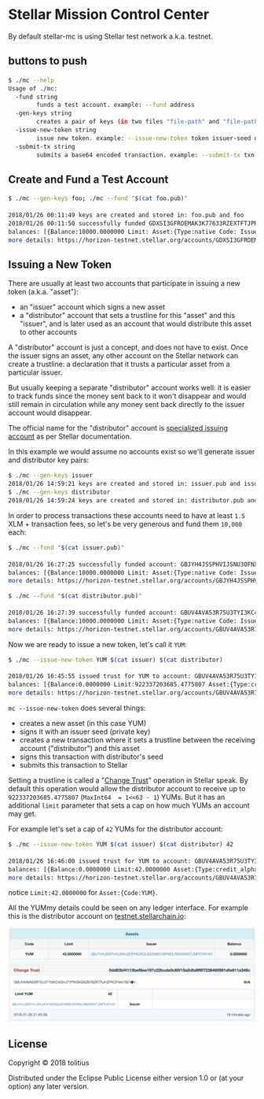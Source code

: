 # Stellar Mission Control Center

By default stellar-mc is using Stellar test network a.k.a. testnet.

## buttons to push

``` sh
$ ./mc --help
Usage of ./mc:
  -fund string
    	funds a test account. example: --fund address
  -gen-keys string
    	creates a pair of keys (in two files "file-path" and "file-path.pub"). example: --gen-keys file-path
  -issue-new-token string
    	issue new token. example: --issue-new-token token issuer-seed distributor-seed [limit]
  -submit-tx string
    	submits a base64 encoded transaction. example: --submit-tx txn
```

## Create and Fund a Test Account

``` sh
$ ./mc --gen-keys foo; ./mc --fund "$(cat foo.pub)"

2018/01/26 00:11:49 keys are created and stored in: foo.pub and foo
2018/01/26 00:11:50 successfully funded GDXSI3GFROEMAK3K77633RZEXTFTJPR2RQVIM4S647MAWS3TW7PQUBSM.
balances: [{Balance:10000.0000000 Limit: Asset:{Type:native Code: Issuer:}}]
more details: https://horizon-testnet.stellar.org/accounts/GDXSI3GFROEMAK3K77633RZEXTFTJPR2RQVIM4S647MAWS3TW7PQUBSM
```

## Issuing a New Token

There are usually at least two accounts that participate in issuing a new token (a.k.a. "asset"):

* an "issuer" account which signs a new asset
* a "distributor" account that sets a trustline for this "asset" and this "issuer", and is later used as an account that would distribute this asset to other accounts

A "distributor" account is just a concept, and does not have to exist. Once the issuer signs an asset, any other account on the Stellar network can create a trustline: a declaration that it trusts a particular asset from a particular issuer.

But usually keeping a separate "distributor" account works well: it is easier to track funds since the money sent back to it won't disappear and would still remain in circulation while any money sent back directly to the issuer account would disappear.

The official name for the "distributor" account is [specialized issuing account](https://www.stellar.org/developers/guides/issuing-assets.html#specialized-issuing-accounts) as per Stellar documentation.

In this example we would assume no accounts exist so we'll generate issuer and distributor key pairs:

``` sh
$ ./mc --gen-keys issuer
2018/01/26 14:59:21 keys are created and stored in: issuer.pub and issuer
$ ./mc --gen-keys distributor
2018/01/26 14:59:24 keys are created and stored in: distributor.pub and distributor
```

In order to process transactions these accounts need to have at least `1.5` XLM + transaction fees, so let's be very generous and fund them `10,000` each:

``` sh
$ ./mc --fund "$(cat issuer.pub)"

2018/01/26 16:27:25 successfully funded account: GBJYH4JSSPHVIJSNU3OFNX2XQUX23N6EV3IPMDLRB2SIWXTUMFEVNY4D.
balances: [{Balance:10000.0000000 Limit: Asset:{Type:native Code: Issuer:}}]
more details: https://horizon-testnet.stellar.org/accounts/GBJYH4JSSPHVIJSNU3OFNX2XQUX23N6EV3IPMDLRB2SIWXTUMFEVNY4D
```

``` sh
$ ./mc --fund "$(cat distributor.pub)"

2018/01/26 16:27:39 successfully funded account: GBUV4AVA53R75U3TYI3KC4GHJ7YPWSKSXZB76ZKTRJHZPKOFM476EY6V.
balances: [{Balance:10000.0000000 Limit: Asset:{Type:native Code: Issuer:}}]
more details: https://horizon-testnet.stellar.org/accounts/GBUV4AVA53R75U3TYI3KC4GHJ7YPWSKSXZB76ZKTRJHZPKOFM476EY6V
```

Now we are ready to issue a new token, let's call it `YUM`:

``` sh
$ ./mc --issue-new-token YUM $(cat issuer) $(cat distributor)

2018/01/26 16:45:55 issued trust for YUM to account: GBUV4AVA53R75U3TYI3KC4GHJ7YPWSKSXZB76ZKTRJHZPKOFM476EY6V.
balances: [{Balance:0.0000000 Limit:922337203685.4775807 Asset:{Type:credit_alphanum4 Code:YUM Issuer:GBJYH4JSSPHVIJSNU3OFNX2XQUX23N6EV3IPMDLRB2SIWXTUMFEVNY4D}} {Balance:9999.9999900 Limit: Asset:{Type:native Code: Issuer:}}]
more details: https://horizon-testnet.stellar.org/accounts/GBUV4AVA53R75U3TYI3KC4GHJ7YPWSKSXZB76ZKTRJHZPKOFM476EY6V
```

`mc --issue-new-token` does several things:

* creates a new asset (in this case YUM)
* signs it with an issuer seed (private key)
* creates a new transaction where it sets a trustline between the receiving account ("distributor") and this asset
* signs this transaction with distributor's seed
* submits this transaction to Stellar

Setting a trustline is called a "[Change Trust](https://www.stellar.org/developers/guides/concepts/list-of-operations.html#change-trust)" operation in Stellar speak. By default this operation would allow the distributor account to receive up to `922337203685.4775807` (`MaxInt64  = 1<<63 - 1`) YUMs. But it has an additional `limit` parameter that sets a cap on how much YUMs an account may get.

For example let's set a cap of `42` YUMs for the distributor account:

``` sh
$ ./mc --issue-new-token YUM $(cat issuer) $(cat distributor) 42

2018/01/26 16:46:00 issued trust for YUM to account: GBUV4AVA53R75U3TYI3KC4GHJ7YPWSKSXZB76ZKTRJHZPKOFM476EY6V.
balances: [{Balance:0.0000000 Limit:42.0000000 Asset:{Type:credit_alphanum4 Code:YUM Issuer:GBJYH4JSSPHVIJSNU3OFNX2XQUX23N6EV3IPMDLRB2SIWXTUMFEVNY4D}} {Balance:9999.9999800 Limit: Asset:{Type:native Code: Issuer:}}]
more details: https://horizon-testnet.stellar.org/accounts/GBUV4AVA53R75U3TYI3KC4GHJ7YPWSKSXZB76ZKTRJHZPKOFM476EY6V
```

notice `Limit:42.0000000` for `Asset:{Code:YUM}`.

All the YUMmy details could be seen on any ledger interface. For example this is the distributor account on [testnet.stellarchain.io](http://testnet.stellarchain.io/address/GBUV4AVA53R75U3TYI3KC4GHJ7YPWSKSXZB76ZKTRJHZPKOFM476EY6V):

<img src="doc/img/yum-42.png">

## License

Copyright © 2018 tolitius

Distributed under the Eclipse Public License either version 1.0 or (at
your option) any later version.
